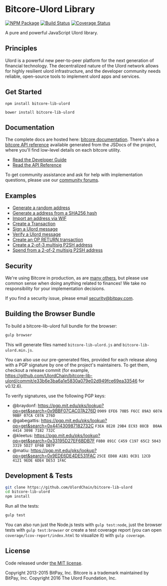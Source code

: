 Bitcore-Ulord Library
=======

[![NPM Package](https://img.shields.io/npm/v/bitcore-lib-ulord.svg?style=flat-square)](https://www.npmjs.org/package/bitcore-lib-ulord)
[![Build Status](https://img.shields.io/travis/UlordChain/bitcore-lib-ulord.svg?branch=master&style=flat-square)](https://travis-ci.org/UlordChain/bitcore-lib-ulord)
[![Coverage Status](https://img.shields.io/coveralls/UlordChain/bitcore-lib-ulord.svg?style=flat-square)](https://coveralls.io/github/UlordChain/bitcore-lib-ulord?branch=master)

A pure and powerful JavaScript Ulord library.

## Principles

Ulord is a powerful new peer-to-peer platform for the next generation of financial technology. The decentralized nature of the Ulord network allows for highly resilient ulord infrastructure, and the developer community needs reliable, open-source tools to implement ulord apps and services.

## Get Started

```
npm install bitcore-lib-ulord
```

```
bower install bitcore-lib-ulord
```

## Documentation

The complete docs are hosted here: [bitcore documentation](http://bitcore.io/guide/). There's also a [bitcore API reference](http://bitcore.io/api/) available generated from the JSDocs of the project, where you'll find low-level details on each bitcore utility.

- [Read the Developer Guide](http://bitcore.io/guide/)
- [Read the API Reference](http://bitcore.io/api/)

To get community assistance and ask for help with implementation questions, please use our [community forums](https://forum.bitcore.io/).

## Examples

* [Generate a random address](https://github.com/UlordChain/bitcore-lib-ulord/blob/master/docs/examples.md#generate-a-random-address)
* [Generate a address from a SHA256 hash](https://github.com/UlordChain/bitcore-lib-ulord/blob/master/docs/examples.md#generate-a-address-from-a-sha256-hash)
* [Import an address via WIF](https://github.com/UlordChain/bitcore-lib-ulord/blob/master/docs/examples.md#import-an-address-via-wif)
* [Create a Transaction](https://github.com/UlordChain/bitcore-lib-ulord/blob/master/docs/examples.md#create-a-transaction)
* [Sign a Ulord message](https://github.com/UlordChain/bitcore-lib-ulord/blob/master/docs/examples.md#sign-a-bitcoin-message)
* [Verify a Ulord message](https://github.com/UlordChain/bitcore-lib-ulord/blob/master/docs/examples.md#verify-a-bitcoin-message)
* [Create an OP RETURN transaction](https://github.com/UlordChain/bitcore-lib-ulord/blob/master/docs/examples.md#create-an-op-return-transaction)
* [Create a 2-of-3 multisig P2SH address](https://github.com/UlordChain/bitcore-lib-ulord/blob/master/docs/examples.md#create-a-2-of-3-multisig-p2sh-address)
* [Spend from a 2-of-2 multisig P2SH address](https://github.com/UlordChain/bitcore-lib-ulord/blob/master/docs/examples.md#spend-from-a-2-of-2-multisig-p2sh-address)


## Security

We're using Bitcore in production, as are [many others](http://bitcore.io#projects), but please use common sense when doing anything related to finances! We take no responsibility for your implementation decisions.

If you find a security issue, please email security@bitpay.com.


## Building the Browser Bundle

To build a bitcore-lib-ulord full bundle for the browser:

```sh
gulp browser
```

This will generate files named `bitcore-lib-ulord.js` and `bitcore-lib-ulord.min.js`.

You can also use our pre-generated files, provided for each release along with a PGP signature by one of the project's maintainers. To get them, checkout a release commit (for example, https://github.com/UlordChain/bitcore-lib-ulord/commit/e33b6e3ba6a1e5830a079e02d949fce69ea33546 for v0.12.6).

To verify signatures, use the following PGP keys:
- @braydonf: https://pgp.mit.edu/pks/lookup?op=get&search=0x9BBF07CAC07A276D `D909 EFE6 70B5 F6CC 89A3 607A 9BBF 07CA C07A 276D`
- @gabegattis: https://pgp.mit.edu/pks/lookup?op=get&search=0x441430987182732C `F3EA 8E28 29B4 EC93 88CB  B0AA 4414 3098 7182 732C`
- @kleetus: https://pgp.mit.edu/pks/lookup?op=get&search=0x33195D27EF6BDB7F `F8B0 891C C459 C197 65C2 5043 3319 5D27 EF6B DB7F`
- @matiu: https://pgp.mit.edu/pks/lookup?op=get&search=0x9EDE6DE4DE531FAC `25CE ED88 A1B1 0CD1 12CD  4121 9EDE 6DE4 DE53 1FAC`


## Development & Tests

```sh
git clone https://github.com/UlordChain/bitcore-lib-ulord
cd bitcore-lib-ulord
npm install
```

Run all the tests:

```sh
gulp test
```

You can also run just the Node.js tests with `gulp test:node`, just the browser tests with `gulp test:browser`
or create a test coverage report (you can open `coverage/lcov-report/index.html` to visualize it) with `gulp coverage`.

## License

Code released under [the MIT license](https://github.com/UlordChain/bitcore-lib-ulord/blob/master/LICENSE).

Copyright 2013-2015 BitPay, Inc. Bitcore is a trademark maintained by BitPay, Inc.
Copyright 2016 The Ulord Foundation, Inc.
